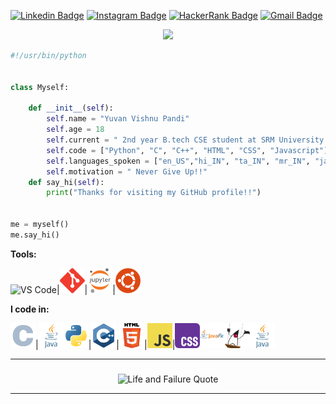 [![Linkedin Badge](https://img.shields.io/badge/-LinkedIn-0e76a8?style=flat-square&logo=Linkedin&logoColor=white)](https://www.linkedin.com/in/yuvan-vishnu-pandi-1981ba329/) 
[![Instagram Badge](https://img.shields.io/badge/-Instagram-E4405F?style=flat-square&logo=Instagram&logoColor=white)](https://www.instagram.com/yuvvvnnnnn/)
[![HackerRank Badge](https://img.shields.io/badge/-HackerRank-2EC866?style=flat-square&logo=HackerRank&logoColor=white)](https://www.hackerrank.com/yuvanvishnupandi)
[![Gmail Badge](https://img.shields.io/badge/-Gmail-D14836?style=flat-square&logo=Gmail&logoColor=white)](mailto:yuvanvishnupandi@gmail.com)
<div align="center">
  <img src="https://readme-typing-svg.demolab.com?font=Inconsolata&weight=500&size=50&duration=4000&pause=300&color=FFA500&center=true&vCenter=true&multiline=true&repeat=false&random=false&width=800&height=100&lines=Hello+Guys!+I'm+Vishnu" />
</div>



```python
#!/usr/bin/python


class Myself:

    def __init__(self):
        self.name = "Yuvan Vishnu Pandi"
        self.age = 18
        self.current = " 2nd year B.tech CSE student at SRM University (KTR)"
        self.code = ["Python", "C", "C++", "HTML", "CSS", "Javascript"]
        self.languages_spoken = ["en_US","hi_IN", "ta_IN", "mr_IN", "ja_JP"]
        self.motivation = " Never Give Up!!" 
    def say_hi(self):
        print("Thanks for visiting my GitHub profile!!")


me = myself()
me.say_hi()
```
**Tools:**

<img title="VS Code" alt="VS Code" width="40px" src="https://img.icons8.com/fluent/48/000000/visual-studio-code-2019.png">|<img title="git" alt="git" width="40px" src="https://raw.githubusercontent.com/github/explore/master/topics/git/git.png">|<img title="Jupyter Notebook" alt="Jupyter" width="40px" src="https://raw.githubusercontent.com/github/explore/master/topics/jupyter-notebook/jupyter-notebook.png">|<img title="Ubuntu" alt="Ubuntu" width="40px" src="https://raw.githubusercontent.com/github/explore/master/topics/ubuntu/ubuntu.png">
<br>

**I code in:**

<img title="C" alt="C" width="40px" src="https://raw.githubusercontent.com/github/explore/master/topics/c/c.png" />|<img title="Java" alt="Java" width="40px" src="https://raw.githubusercontent.com/github/explore/master/topics/java/java.png" /><img title="Python" alt="Python" width="40px" src="https://raw.githubusercontent.com/github/explore/master/topics/python/python.png" />|<img title="C++" alt="C++" width="40px" src="https://raw.githubusercontent.com/github/explore/master/topics/cpp/cpp.png" />|<img title="HTML" alt="HTML" width="40px" src="https://raw.githubusercontent.com/github/explore/master/topics/html/html.png" />|<img title="JavaScript" alt="JavaScript" width="40px" src="https://raw.githubusercontent.com/github/explore/master/topics/javascript/javascript.png" />|<img title="CSS" alt="CSS" width="40px" src="https://raw.githubusercontent.com/github/explore/master/topics/css/css.png" /><img title="JavaFX" alt="JavaFX" width="40px" src="https://raw.githubusercontent.com/github/explore/master/topics/javafx/javafx.png" /><img title="Swing" alt="Java Swing" width="40px" src="https://raw.githubusercontent.com/github/explore/master/topics/swing/swing.png" /><img title="Java" alt="Java" width="40px" src="https://raw.githubusercontent.com/github/explore/master/topics/java/java.png" />
<br>

<hr> <h3 align="left"></h3>
<p align="center"> <img src="https://quotes-github-readme.vercel.app/api?type=horizontal&quote=I%20have%20not%20failed.%20I've%20just%20found%2010,000%20ways%20that%20won't%20work.&author=Thomas%20A.%20Edison&theme=dark" alt="Life and Failure Quote" /> </p> <hr>

